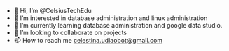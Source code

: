 - 👋 Hi, I’m @CelsiusTechEdu
- 👀 I’m interested in database administration and linux administration
- 🌱 I’m currently learning database administration and google data studio.
- 💞️ I’m looking to collaborate on projects
- 📫 How to reach me celestina.udiaobot@gmail.com

<!---
CelsiusTechEdu/CelsiusTechEdu is a ✨ special ✨ repository because its `README.md` (this file) appears on your GitHub profile.
You can click the Preview link to take a look at your changes.
--->

